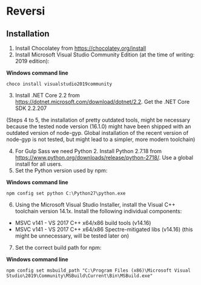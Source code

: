 # Reversi

## Installation

1. Install Chocolatey from https://chocolatey.org/install
2. Install Microsoft Visual Studio Community Edition (at the time of writing: 2019 edition):

**Windows command line**

```choco install visualstudio2019community```

3. Install .NET Core 2.2 from <https://dotnet.microsoft.com/download/dotnet/2.2>. Get the .NET Core SDK 2.2.207

(Steps 4 to 5, the installation of pretty outdated tools, might be necessary because the tested node version (16.1.0) might have been shipped with an outdated version of node-gyp. Global installation of the recent version of node-gyp is not tested, but might lead to a simpler, more modern toolchain)

4. For Gulp Sass we need Python 2. Install Python 2.7.18 from <https://www.python.org/downloads/release/python-2718/>. Use a global install for all users.
5. Set the Python version used by npm:

**Windows command line**

```npm config set python C:\Python27\python.exe```

6. Using the Microsoft Visual Studio Installer, install the Visual C++ toolchain version 14.1x. Install the following individual components:

  * MSVC v141 - VS 2017 C++ x64/x86 build tools (v14.16)
  * MSVC v141 - VS 2017 C++ x64/x86 Spectre-mitigated libs (v14.16) (this might be unnecessary, will be tested later on)
  
7. Set the correct build path for npm:

**Windows command line**

```npm config set msbuild_path "C:\Program Files (x86)\Microsoft Visual Studio\2019\Community\MSBuild\Current\Bin\MSBuild.exe"```
